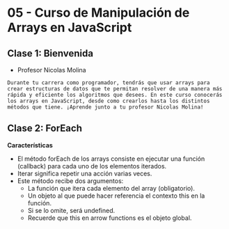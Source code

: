 # 05 - Curso de Manipulación de Arrays en JavaScript

## Clase 1: Bienvenida 
- Profesor Nicolas Molina
```
Durante tu carrera como programador, tendrás que usar arrays para crear estructuras de datos que te permitan resolver de una manera más rápida y eficiente los algoritmos que desees. En este curso conocerás los arrays en JavaScript, desde como crearlos hasta los distintos métodos que tiene. ¡Aprende junto a tu profesor Nicolas Molina!
```

## Clase 2: ForEach

**Características**
- El método forEach de los arrays consiste en ejecutar una función (callback) para cada uno de los elementos iterados. 
- Iterar significa repetir una acción varias veces.
- Este método recibe dos argumentos:
	- La función que itera cada elemento del array (obligatorio).
	- Un objeto al que puede hacer referencia el contexto this en la función. 
	- Si se lo omite, será undefined. 
	- Recuerde que this en arrow functions es el objeto global. 


```
``` 